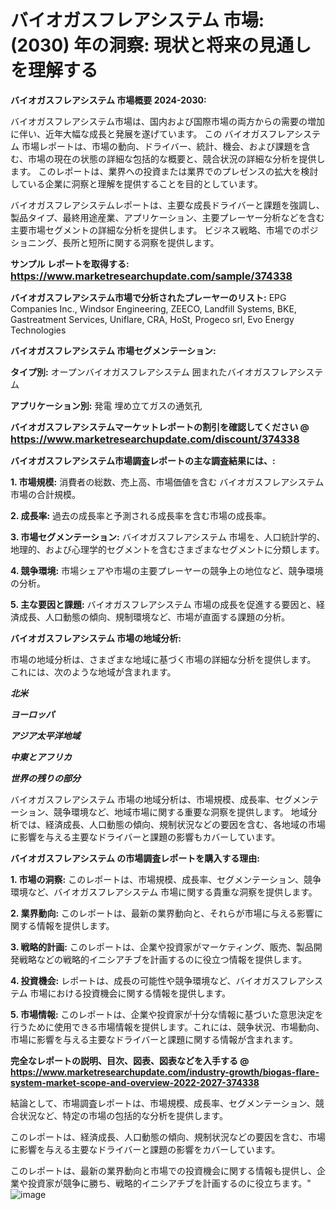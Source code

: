 # バイオガスフレアシステム 市場: (2030) 年の洞察: 現状と将来の見通しを理解する

<strong>バイオガスフレアシステム 市場概要 2024-2030:</strong>

バイオガスフレアシステム市場は、国内および国際市場の両方からの需要の増加に伴い、近年大幅な成長と発展を遂げています。 この バイオガスフレアシステム 市場レポートは、市場の動向、ドライバー、統計、機会、および課題を含む、市場の現在の状態の詳細な包括的な概要と、競合状況の詳細な分析を提供します。 このレポートは、業界への投資または業界でのプレゼンスの拡大を検討している企業に洞察と理解を提供することを目的としています。

バイオガスフレアシステムレポートは、主要な成長ドライバーと課題を強調し、製品タイプ、最終用途産業、アプリケーション、主要プレーヤー分析などを含む主要市場セグメントの詳細な分析を提供します。 ビジネス戦略、市場でのポジショニング、長所と短所に関する洞察を提供します。



<strong>サンプル レポートを取得する: <a href=https://www.marketresearchupdate.com/sample/374338><font size=3 color=#0000ff>https://www.marketresearchupdate.com/sample/374338</font></a></strong>



<strong>バイオガスフレアシステム市場で分析されたプレーヤーのリスト:</strong>
EPG Companies Inc., Windsor Engineering, ZEECO, Landfill Systems, BKE, Gastreatment Services, Uniflare, CRA, HoSt, Progeco srl, Evo Energy Technologies



<strong>バイオガスフレアシステム 市場セグメンテーション:</strong>



<strong>タイプ別:</strong>
オープンバイオガスフレアシステム
囲まれたバイオガスフレアシステム



<strong>アプリケーション別:</strong>
発電
埋め立てガスの通気孔



<strong>バイオガスフレアシステムマーケットレポートの割引を確認してください @ <a href=https://www.marketresearchupdate.com/discount/374338><font size=3 color=#0000ff>https://www.marketresearchupdate.com/discount/374338</font></a></strong>



<strong>バイオガスフレアシステム市場調査レポートの主な調査結果には、:</strong>



<strong>1. 市場規模:</strong> 消費者の総数、売上高、市場価値を含む バイオガスフレアシステム 市場の合計規模。



<strong>2. 成長率:</strong> 過去の成長率と予測される成長率を含む市場の成長率。



<strong>3. 市場セグメンテーション:</strong> バイオガスフレアシステム 市場を、人口統計学的、地理的、および心理学的セグメントを含むさまざまなセグメントに分類します。



<strong>4. 競争環境:</strong> 市場シェアや市場の主要プレーヤーの競争上の地位など、競争環境の分析。



<strong>5. 主な要因と課題:</strong> バイオガスフレアシステム 市場の成長を促進する要因と、経済成長、人口動態の傾向、規制環境など、市場が直面する課題の分析。



<strong>バイオガスフレアシステム 市場の地域分析:</strong>

市場の地域分析は、さまざまな地域に基づく市場の詳細な分析を提供します。 これには、次のような地域が含まれます。

<em>

<strong>北米</strong></em>
<em>

<strong>ヨーロッパ</strong></em>
<em>

<strong>アジア太平洋地域</strong></em>
<em>

<strong>中東とアフリカ</strong></em>
<em>

<strong>世界の残りの部分</strong></em>

バイオガスフレアシステム 市場の地域分析は、市場規模、成長率、セグメンテーション、競争環境など、地域市場に関する重要な洞察を提供します。 地域分析では、経済成長、人口動態の傾向、規制状況などの要因を含む、各地域の市場に影響を与える主要なドライバーと課題の影響もカバーしています。



<strong>バイオガスフレアシステム の市場調査レポートを購入する理由:</strong>



<strong>1. 市場の洞察:</strong> このレポートは、市場規模、成長率、セグメンテーション、競争環境など、バイオガスフレアシステム 市場に関する貴重な洞察を提供します。



<strong>2. 業界動向:</strong> このレポートは、最新の業界動向と、それらが市場に与える影響に関する情報を提供します。



<strong>3. 戦略的計画:</strong> このレポートは、企業や投資家がマーケティング、販売、製品開発戦略などの戦略的イニシアチブを計画するのに役立つ情報を提供します。



<strong>4. 投資機会:</strong> レポートは、成長の可能性や競争環境など、バイオガスフレアシステム 市場における投資機会に関する情報を提供します。



<strong>5. 市場情報:</strong> このレポートは、企業や投資家が十分な情報に基づいた意思決定を行うために使用できる市場情報を提供します。これには、競争状況、市場動向、市場に影響を与える主要なドライバーと課題に関する情報が含まれます。



<strong><b>完全なレポートの説明、目次、図表、図表などを入手する @ <a href=https://www.marketresearchupdate.com/industry-growth/biogas-flare-system-market-scope-and-overview-2022-2027-374338>https://www.marketresearchupdate.com/industry-growth/biogas-flare-system-market-scope-and-overview-2022-2027-374338</a></b></strong>

結論として、市場調査レポートは、市場規模、成長率、セグメンテーション、競合状況など、特定の市場の包括的な分析を提供します。

このレポートは、経済成長、人口動態の傾向、規制状況などの要因を含む、市場に影響を与える主要なドライバーと課題の影響をカバーしています。

このレポートは、最新の業界動向と市場での投資機会に関する情報も提供し、企業や投資家が競争に勝ち、戦略的イニシアチブを計画するのに役立ちます。"
![image](https://github.com/renukap7961/renukap7961/assets/163852544/1e4c69e7-b458-44cd-aec7-a8715f709e60)
